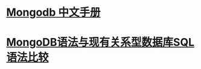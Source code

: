 # [Mongodb 中文手册](https://elemefe.gitbooks.io/mongodb/content/)
# [MongoDB语法与现有关系型数据库SQL语法比较](https://www.cnblogs.com/java-spring/p/9488200.html)
